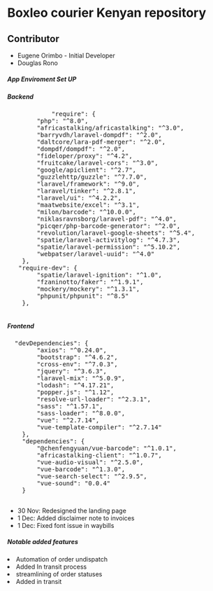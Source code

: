 <h1> Boxleo courier Kenyan repository </h1>
<h2> Contributor </h2>
<ul>
<li>Eugene Orimbo - Initial Developer</li>
<li>Douglas Rono</li>

</ul>
<h5>App Enviroment Set UP</h5>
<h5>Backend</h5>
<pre>
            "require": {
        "php": "^8.0",
        "africastalking/africastalking": "^3.0",
        "barryvdh/laravel-dompdf": "^2.0",
        "daltcore/lara-pdf-merger": "^2.0",
        "dompdf/dompdf": "^2.0",
        "fideloper/proxy": "^4.2",
        "fruitcake/laravel-cors": "^3.0",
        "google/apiclient": "^2.7",
        "guzzlehttp/guzzle": "^7.7.0",
        "laravel/framework": "^9.0",
        "laravel/tinker": "^2.8.1",
        "laravel/ui": "^4.2.2",
        "maatwebsite/excel": "^3.1",
        "milon/barcode": "^10.0.0",
        "niklasravnsborg/laravel-pdf": "^4.0",
        "picqer/php-barcode-generator": "^2.0",
        "revolution/laravel-google-sheets": "^5.4",
        "spatie/laravel-activitylog": "^4.7.3",
        "spatie/laravel-permission": "^5.10.2",
        "webpatser/laravel-uuid": "^4.0"
    },
   "require-dev": {
        "spatie/laravel-ignition": "^1.0",
        "fzaninotto/faker": "^1.9.1",
        "mockery/mockery": "^1.3.1",
        "phpunit/phpunit": "^8.5"
    },
  </pre> 

  <h5>Frontend</h5>
  <pre>
  "devDependencies": {
        "axios": "^0.24.0",
        "bootstrap": "^4.6.2",
        "cross-env": "^7.0.3",
        "jquery": "^3.6.3",
        "laravel-mix": "^5.0.9",
        "lodash": "^4.17.21",
        "popper.js": "^1.12",
        "resolve-url-loader": "^2.3.1",
        "sass": "^1.57.1",
        "sass-loader": "^8.0.0",
        "vue": "^2.7.14",
        "vue-template-compiler": "^2.7.14"
    },
    "dependencies": {
        "@chenfengyuan/vue-barcode": "^1.0.1",
        "africastalking-client": "^1.0.7",
        "vue-audio-visual": "^2.5.0",
        "vue-barcode": "^1.3.0",
        "vue-search-select": "^2.9.5",
        "vue-sound": "0.0.4"
    }
  </pre>     
<ul>
<li>30 Nov: Redesigned the landing page</li>
<li> 1 Dec: Added disclaimer note to invoices</li>
<li>1 Dec: Fixed font issue in waybills</li>
</ul>
<h5>Notable added features </h5>
<li> Automation of order undispatch</li>
 <li>Added In transit process</li>
<li> streamlining of order statuses</li>
<li> Added in transit</li>
